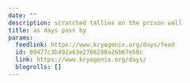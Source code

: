 ```yaml
---
date: ""
description: scratched tallies on the prison wall
title: as days pass by
params:
  feedlink: https://www.kryogenix.org/days/feed
  id: 09477c3b492a63e2766288a26b67e58c
  link: https://www.kryogenix.org/days/
  blogrolls: []
---
```

